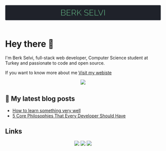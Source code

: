 <div align="center">
    <img  src="./img/header.svg" />
</div>
 
<br/>

# Hey there 👋

I'm Berk Selvi, full-stack web developer, Computer Science student at Turkey and passionate to code and open source.

If you want to know more about me [Visit my webiste](https://berkselvi.dev)


<div align="center">
    <img  src="https://github-readme-stats.vercel.app/api?username=berkslv&show_icons=true&bg_color=1f222a&text_color=ffffff&title_color=78e2a0&icon_color=78e2a0" />
</div>


## 📘 My latest blog posts

- [How to learn something very well](https://berkslv.medium.com/how-to-learn-something-very-well-56b03e434e9c?source=rss-570b367bddbc------2)
- [5 Core Philosophies That Every Developer Should Have](https://berkslv.medium.com/5-core-philosophies-that-every-developer-should-have-45d1c12a838b?source=rss-570b367bddbc------2)


## Links

<div align="center">
    <img width="60"  src="https://raw.githubusercontent.com/berkslv/berkslv/main/img/twitter.svg" />
    <img width="60"  src="https://raw.githubusercontent.com/berkslv/berkslv/main/img/linkedin.svg" />
    <img width="60"  src="https://raw.githubusercontent.com/berkslv/berkslv/main/img/medium.svg" />
</div>